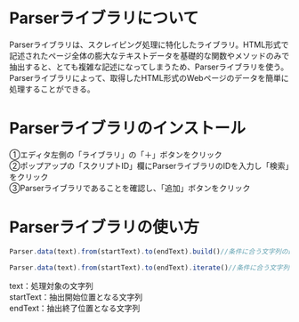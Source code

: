 # Parserライブラリについて
Parserライブラリは、スクレイピング処理に特化したライブラリ。HTML形式で記述されたページ全体の膨大なテキストデータを基礎的な関数やメソッドのみで抽出すると、とても複雑な記述になってしまうため、Parserライブラリを使う。Parserライブラリによって、取得したHTML形式のWebページのデータを簡単に処理することができる。
# Parserライブラリのインストール
①エディタ左側の「ライブラリ」の「＋」ボタンをクリック<br>
②ポップアップの「スクリプトID」欄にParserライブラリのIDを入力し「検索」をクリック<br>
③Parserライブラリであることを確認し、「追加」ボタンをクリック
# Parserライブラリの使い方
```Javascript
Parser.data(text).from(startText).to(endText).build()//条件に合う文字列の最初の一つを抽出

Parser.data(text).from(startText).to(endText).iterate()//条件に合う文字列を回数分抽出して配列に格納
```
text：処理対象の文字列<br>
startText：抽出開始位置となる文字列<br>
endText：抽出終了位置となる文字列
